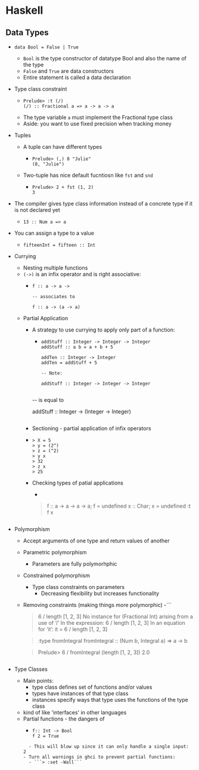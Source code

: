 # Haskell 

## Data Types 

- ```data Bool = False | True```
  - ```Bool``` is the type constructor of datatype Bool and also the name of the
    type 
  - ```False``` and ```True``` are data constructors 
  - Entire statement is called a data declaration 


- Type class constraint
  - ```
    Prelude> :t (/)
    (/) :: Fractional a => a -> a -> a 
    ```
  - The type variable ```a``` must implement the Fractional type class
  - Aside: you want to use fixed precision when tracking money

- Tuples 
  - A tuple can have different types
    - ```
      Prelude> (,) 8 "Julie"
      (8, "Julie")
      ```
  - Two-tuple has nice default fucntiosn like ```fst``` and ```snd```
    - ```
      Prelude> 2 + fst (1, 2)
      3
      ``` 

- The compiler gives type class information instead of a concrete type if it is
  not declared yet
  - ```Prelude> :t 13
    13 :: Num a => a
    ```

- You can assign a type to a value
  - ```Prelude> fifteen = 15
    fifteenInt = fifteen :: Int
    ```

- Currying 
  - Nesting multiple functions 
  - ```(->)``` is an infix operator and is right associative:
    - ```
      f :: a -> a -> 

      -- associates to 

      f :: a -> (a -> a)
      ```
  - Partial Application 
    - A strategy to use currying to apply only part of a function:
      - ```
        addStuff :: Integer -> Integer -> Integer
        addStuff :: a b = a + b + 5

        addTen :: Integer -> Integer 
        addTen = addStuff + 5 

        -- Note:

        addStuff :: Integer -> Integer -> Integer

  
       -- is equal to 

        addStuff :: Integer -> (Integer -> Integer)
      ```
     - Sectioning - partial application of infix operators
      - ```
        > X = 5
        > y = (2^)
        > z = (^2)
        > y x
        > 32
        > z x
        > 25
        ```
    - Checking types of patial applications
      - ```
      > f :: a -> a -> a -> a; f = undefined
      > x :: Char; x = undefined
      > :t f x
      ```
- Polymorphism
  - Accept arguments of one type and return values of another 
  - Parametric polymorphism
    - Parameters are fully polymorhphic
  - Constrained polymorphism
    - Type class constraints on parameters
      - Decreasing flexibility but increases functionality
  - Removing constraints (making things more polymorphic)
    -``` 
      > 6 / length [1, 2, 3]
      > No instance for (Fractional Int) arising
          from a use of ‘/’
        In the expression: 6 / length [1, 2, 3]
        In an equation for ‘it’: it = 6 / length [1, 2, 3]

      > :type fromIntegral
      fromIntegral :: (Num b, Integral a) => a -> b

      > Prelude> 6 / fromIntegral (length [1, 2, 3])
      2.0
     ```

- Type Classes 
  - Main points:
    - type class defines set of functions and/or values
    - types have instances of that type class
    - instances specify ways that type uses the functions of the type class
  - kind of like 'interfaces' in other languages  
  - Partial functions - the dangers of 
    - ```
      f:: Int -> Bool
      f 2 = True
    ```
      - This will blow up since it can only handle a single input: 2
    - Turn all warnings in ghci to prevent partial functions:
      - ```> :set -Wall```
